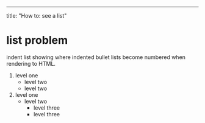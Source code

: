 ---
 title: "How to: see a list"

# list problem
indent list showing where indented bullet lists become numbered when rendering to HTML.

1. level one
    - level two
    - level two
2. level one
    - level two
        - level three
        - level three

